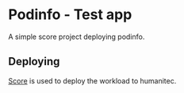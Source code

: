 # Podinfo - Test app

A simple score project deploying podinfo.

## Deploying

[Score](https://score.dev/) is used to deploy the workload to humanitec.
